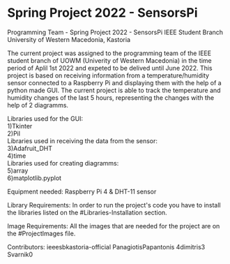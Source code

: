 # Spring Project 2022 - SensorsPi
Programming Team - Spring Project 2022 - SensorsPi
IEEE Student Branch University of Western Macedonia, Kastoria


The current project was assigned to the programming team of the IEEE student branch of UOWM (Univerity of Western Macedonia) in the time period of Aplil 1st 2022 and expeted to be delived until June 2022.
This project is based on receiving information from a temperature/humidity sensor connected to a Raspberry Pi and displaying them with the help of a python made GUI.
The current project is able to track the temperature and humidity changes of the last  5 hours, representing the changes with the help of 2 diagramms. 

Libraries used for the GUI:                                    
  1)Tkinter                                               
  2)Pil                                                   
Libraries used in receiving the data from the sensor:     
  3)Adafruit_DHT                                          
  4)time                                                                                                 
Libraries used for creating diagramms:                    
  5)array                                                 
  6)matplotlib.pyplot       
  

Equipment needed: 
 Raspberry Pi 4 & 
 DHT-11 sensor 

Library Requirements:
In order to run the project's code you have to install the libraries listed on the #Libraries-Installation section. 

Image Requirements: 
All the images that are needed for the project are on the #ProjectImages file.

Contributors:
ieeesbkastoria-official
PanagiotisPapantonis
4dimitris3
Svarnik0


